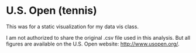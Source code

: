 U.S. Open (tennis)
======

This was for a static visualization for my data vis class. 

I am not authorized to share the original .csv file used in this analysis. But all figures are available on the U.S. Open website: http://www.usopen.org/.


